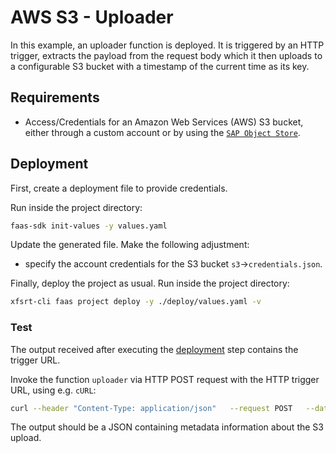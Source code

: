 # AWS S3 - Uploader
In this example, an uploader function is deployed. It is triggered by an HTTP trigger, extracts the payload from the request body which it then uploads to a configurable S3 bucket with a timestamp of the current time as its key. 


## Requirements
* Access/Credentials for an Amazon Web Services (AWS) S3 bucket, either through a custom account or by using the [`SAP Object Store`](https://help.sap.com/viewer/2ee77ef7ea4648f9ab2c54ee3aef0a29/Cloud/en-US/84eb69a421294ba0a407579490413dfa.html).

## Deployment
First, create a deployment file to provide credentials.

Run inside the project directory:
```bash
faas-sdk init-values -y values.yaml
```
Update the generated file.
Make the following adjustment:
  * specify the account credentials for the S3 bucket `s3`->`credentials.json`.


Finally, deploy the project as usual.
Run inside the project directory:
```bash
xfsrt-cli faas project deploy -y ./deploy/values.yaml -v
```

### Test
The output received after executing the [deployment](#Deployment) step contains the trigger URL.

Invoke the function `uploader` via HTTP POST request with the HTTP trigger URL, using e.g. `cURL`:
```bash
curl --header "Content-Type: application/json"   --request POST   --data '{"hello":"world"}'   <HTTP_TRIGGER_URL>
```
The output should be a JSON containing metadata information about the S3 upload.
